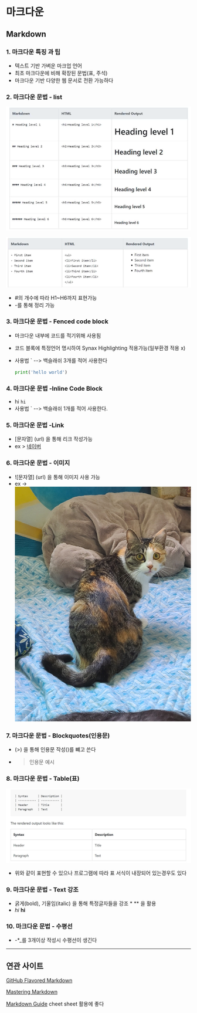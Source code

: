 # 마크다운

## Markdown

### 1. 마크다운 특징 과 팁

- 텍스트 기반 가벼운 마크업 언어
- 최초 마크다운에 비해 확장된 문법(표, 주석)
- 마크다운 기반 다양한 웹 문서로 전환 가능하다



### 2. 마크다운 문법 - list

![image-20210809164247032](md-images/image-20210809164247032.png)

![image-20210809164523262](md-images/image-20210809164523262.png)

- #의 개수에 따라 H1~H6까지 표현가능
- -를 통해 정리 가능



### 3. 마크다운 문법  - Fenced code block

- 마크다운 내부에 코드를 적기위해 사용됨 

- 코드 블록에 특정언어 명시하여 Synax Highlighting 적용가능(일부환경 적용 x)

- 사용법 ` --> 백슬래쉬 3개를 적어 사용한다

  ``` python
  print('hello world')
  ```



### 4. 마크다운 문법 -lnline Code Block

- hi `hi` 
- 사용법 ` --> 백슬래쉬 1개를 적어 사용한다.



### 5. 마크다운 문법 -Link

- [문자열] (url) 을 통해 리크 작성가능
- ex > [네이버](www.naver.com)



### 6. 마크다운 문법 - 이미지

- ![문자열] (url) 을 통해 이미지 사용 가능
- ex -> ![언년이](md-images/KakaoTalk_20210809_165417653.jpg)



### 7. 마크다운 문법 - Blockquotes(인용문)

- (>) 을 통해 인용문 작성()를 뺴고 쓴다

- > 인용문 예시



### 8. 마크다운 문법 - Table(표)

![image-20210809165638284](md-images/image-20210809165638284.png)

- 위와 같이 표현할 수 있으나 프로그램에 따라 표 서식이 내장되어 있는경우도 있다



### 9. 마크다운 문법 - Text 강조

- 굵게(bold), 기울임(italic) 을 통해 특정글자들을 강조 * ** 을 활용
- *hi*  **hi**



### 10. 마크다운 문법 - 수평선

- -*_를 3개이상 작성시 수평선이 생긴다

---



## 연관 사이트

[GitHub Flavored Markdown](https://github.github.com/gfm/)

[Mastering Markdown](https://guides.github.com/features/mastering-markdown)

[Markdown Guide](https://www.markdownguide.org/) cheet sheet 활용에 좋다

